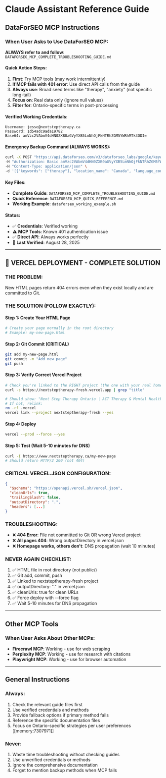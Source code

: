 # Claude Assistant Reference Guide

## DataForSEO MCP Instructions

### When User Asks to Use DataForSEO MCP:

**ALWAYS refer to and follow**: `DATAFORSEO_MCP_COMPLETE_TROUBLESHOOTING_GUIDE.md`

#### Quick Action Steps:
1. **First**: Try MCP tools (may work intermittently)
2. **If MCP fails with 401 error**: Use direct API calls from the guide
3. **Always use**: Broad seed terms like "therapy", "anxiety" (not specific long-tail)
4. **Focus on**: Real data only (ignore null values)
5. **Filter for**: Ontario-specific terms in post-processing

#### Verified Working Credentials:
```
Username: jesse@nextsteptherapy.ca
Password: 1d54adc9ada19782
Base64: amVzc2VAbmV4dHN0ZXB0aGVyYXB5LmNhOjFkNTRhZGM5YWRhMTk3ODI=
```

#### Emergency Backup Command (ALWAYS WORKS):
```bash
curl -X POST "https://api.dataforseo.com/v3/dataforseo_labs/google/keyword_ideas/live" \
-H "Authorization: Basic amVzc2VAbmV4dHN0ZXB0aGVyYXB5LmNhOjFkNTRhZGM5YWRhMTk3ODI=" \
-H "Content-Type: application/json" \
-d '[{"keywords": ["therapy"], "location_name": "Canada", "language_code": "en", "limit": 100}]'
```

#### Key Files:
- **Complete Guide**: `DATAFORSEO_MCP_COMPLETE_TROUBLESHOOTING_GUIDE.md`
- **Quick Reference**: `DATAFORSEO_MCP_QUICK_REFERENCE.md`
- **Working Example**: `dataforseo_working_example.sh`

#### Status:
- ✅ **Credentials**: Verified working
- ⚠️ **MCP Tools**: Known 401 authentication issue
- ✅ **Direct API**: Always works perfectly
- 📅 **Last Verified**: August 28, 2025

---

## 🚨 VERCEL DEPLOYMENT - COMPLETE SOLUTION

### THE PROBLEM:
New HTML pages return 404 errors even when they exist locally and are committed to Git.

### THE SOLUTION (FOLLOW EXACTLY):

#### Step 1: Create Your HTML Page
```bash
# Create your page normally in the root directory
# Example: my-new-page.html
```

#### Step 2: Git Commit (CRITICAL)
```bash
git add my-new-page.html
git commit -m "Add new page"
git push
```

#### Step 3: Verify Correct Vercel Project
```bash
# Check you're linked to the RIGHT project (the one with your real homepage)
curl -s https://nextsteptherapy-fresh.vercel.app | grep "title"

# Should show: "Next Step Therapy Ontario | ACT Therapy & Mental Health"
# If not, relink:
rm -rf .vercel
vercel link --project nextsteptherapy-fresh --yes
```

#### Step 4: Deploy
```bash
vercel --prod --force --yes
```

#### Step 5: Test (Wait 5-10 minutes for DNS)
```bash
curl -I https://www.nextsteptherapy.ca/my-new-page
# Should return HTTP/2 200 (not 404)
```

### CRITICAL VERCEL.JSON CONFIGURATION:
```json
{
  "$schema": "https://openapi.vercel.sh/vercel.json",
  "cleanUrls": true,
  "trailingSlash": false,
  "outputDirectory": ".",
  "headers": [...]
}
```

### TROUBLESHOOTING:
- ❌ **404 Error**: File not committed to Git OR wrong Vercel project
- ❌ **All pages 404**: Wrong outputDirectory in vercel.json
- ❌ **Homepage works, others don't**: DNS propagation (wait 10 minutes)

### NEVER AGAIN CHECKLIST:
1. ✅ HTML file in root directory (not public/)
2. ✅ Git add, commit, push
3. ✅ Linked to nextsteptherapy-fresh project
4. ✅ outputDirectory: "." in vercel.json
5. ✅ cleanUrls: true for clean URLs
6. ✅ Force deploy with --force flag
7. ✅ Wait 5-10 minutes for DNS propagation

---

## Other MCP Tools

### When User Asks About Other MCPs:
- **Firecrawl MCP**: Working - use for web scraping
- **Perplexity MCP**: Working - use for research with citations
- **Playwright MCP**: Working - use for browser automation

---

## General Instructions

### Always:
1. Check the relevant guide files first
2. Use verified credentials and methods
3. Provide fallback options if primary method fails
4. Reference the specific documentation files
5. Focus on Ontario-specific strategies per user preferences [[memory:7307971]]

### Never:
1. Waste time troubleshooting without checking guides
2. Use unverified credentials or methods
3. Ignore the comprehensive documentation
4. Forget to mention backup methods when MCP fails
